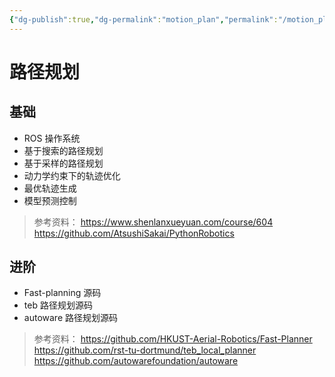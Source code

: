 ```yaml
---
{"dg-publish":true,"dg-permalink":"motion_plan","permalink":"/motion_plan/","title":"路径规划"}
---
```



# 路径规划

## 基础

- ROS 操作系统
- 基于搜索的路径规划
- 基于采样的路径规划
- 动力学约束下的轨迹优化
- 最优轨迹生成
- 模型预测控制

> 参考资料：
> https://www.shenlanxueyuan.com/course/604
> https://github.com/AtsushiSakai/PythonRobotics

## 进阶

- Fast-planning 源码
- teb 路径规划源码
- autoware 路径规划源码

> 参考资料：
> https://github.com/HKUST-Aerial-Robotics/Fast-Planner
> https://github.com/rst-tu-dortmund/teb_local_planner
> https://github.com/autowarefoundation/autoware